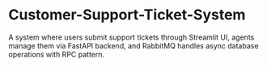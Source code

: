 # Customer-Support-Ticket-System
A system where users submit support tickets through Streamlit UI, agents manage them via FastAPI backend, and RabbitMQ handles async database operations with RPC pattern.
